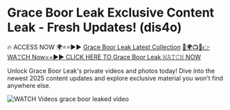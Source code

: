 # Grace Boor Leak Exclusive Content Leak - Fresh Updates! (dis4o)

🔥 ACCESS NOW 🌍==►► <a href="https://tinyurl.com/3fjeunct" rel="nofollow">Grace Boor Leak Latest Collection</a></h3>
[🔴🌍📺📱👉WA𝚃CH Now==►► CLICK HERE TO Grace Boor Leak 𝚆𝙰𝚃𝙲𝙷 NOW](https://tinyurl.com/3fjeunct)

Unlock Grace Boor Leak's private videos and photos today! Dive into the newest 2025 content updates and explore exclusive material you won’t find anywhere else.


<a href="https://tinyurl.com/3fjeunct" rel="nofollow" data-target="animated-image.originalLink"><img src="https://camo.githubusercontent.com/8a4f000d20f83aca3bf7ec5f350d767afa0574a8a352519fd8cfa583a6f93a33/68747470733a2f2f692e696d6775722e636f6d2f644a486b345a712e676966" alt="WATCH Videos" data-canonical-src="https://i.imgur.com/dJHk4Zq.gif" style="max-width: 100%; display: inline-block;" data-target="animated-image.originalImage"></a>
grace boor leaked video